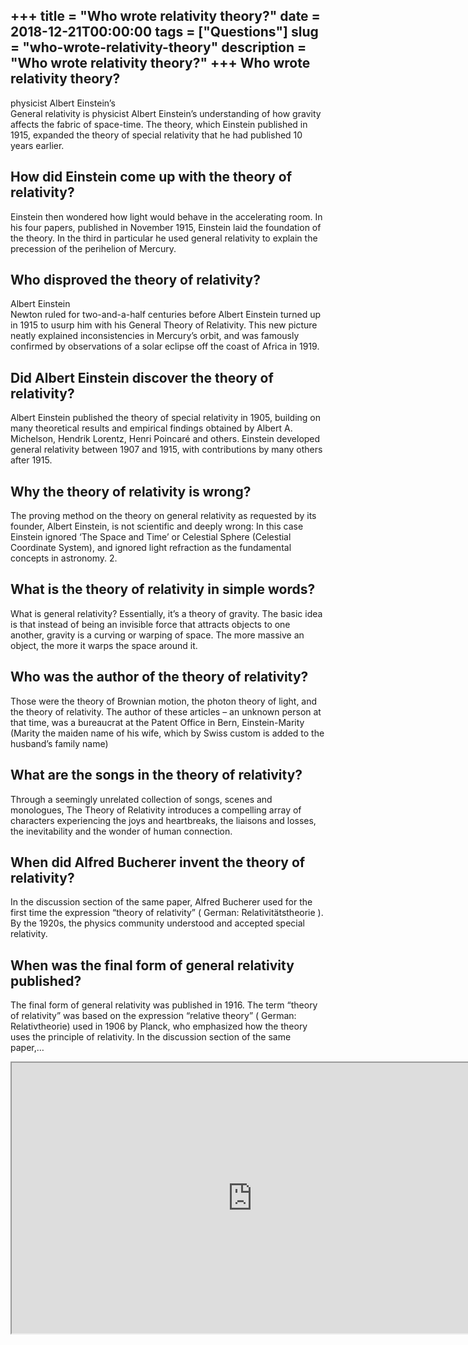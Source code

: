 +++
title = "Who wrote relativity theory?"
date = 2018-12-21T00:00:00
tags = ["Questions"]
slug = "who-wrote-relativity-theory"
description = "Who wrote relativity theory?"
+++
Who wrote relativity theory?
----------------------------

physicist Albert Einstein’s  
General relativity is physicist Albert Einstein’s understanding of how gravity affects the fabric of space-time. The theory, which Einstein published in 1915, expanded the theory of special relativity that he had published 10 years earlier.

How did Einstein come up with the theory of relativity?
-------------------------------------------------------

Einstein then wondered how light would behave in the accelerating room. In his four papers, published in November 1915, Einstein laid the foundation of the theory. In the third in particular he used general relativity to explain the precession of the perihelion of Mercury.

Who disproved the theory of relativity?
---------------------------------------

Albert Einstein  
Newton ruled for two-and-a-half centuries before Albert Einstein turned up in 1915 to usurp him with his General Theory of Relativity. This new picture neatly explained inconsistencies in Mercury’s orbit, and was famously confirmed by observations of a solar eclipse off the coast of Africa in 1919.

Did Albert Einstein discover the theory of relativity?
------------------------------------------------------

Albert Einstein published the theory of special relativity in 1905, building on many theoretical results and empirical findings obtained by Albert A. Michelson, Hendrik Lorentz, Henri Poincaré and others. Einstein developed general relativity between 1907 and 1915, with contributions by many others after 1915.

Why the theory of relativity is wrong?
--------------------------------------

The proving method on the theory on general relativity as requested by its founder, Albert Einstein, is not scientific and deeply wrong: In this case Einstein ignored ‘The Space and Time’ or Celestial Sphere (Celestial Coordinate System), and ignored light refraction as the fundamental concepts in astronomy. 2.

What is the theory of relativity in simple words?
-------------------------------------------------

What is general relativity? Essentially, it’s a theory of gravity. The basic idea is that instead of being an invisible force that attracts objects to one another, gravity is a curving or warping of space. The more massive an object, the more it warps the space around it.

Who was the author of the theory of relativity?
-----------------------------------------------

Those were the theory of Brownian motion, the photon theory of light, and the theory of relativity. The author of these articles – an unknown person at that time, was a bureaucrat at the Patent Office in Bern, Einstein-Marity (Marity the maiden name of his wife, which by Swiss custom is added to the husband’s family name)

What are the songs in the theory of relativity?
-----------------------------------------------

Through a seemingly unrelated collection of songs, scenes and monologues, The Theory of Relativity introduces a compelling array of characters experiencing the joys and heartbreaks, the liaisons and losses, the inevitability and the wonder of human connection.

When did Alfred Bucherer invent the theory of relativity?
---------------------------------------------------------

In the discussion section of the same paper, Alfred Bucherer used for the first time the expression “theory of relativity” ( German: Relativitätstheorie ). By the 1920s, the physics community understood and accepted special relativity.

When was the final form of general relativity published?
--------------------------------------------------------

The final form of general relativity was published in 1916. The term “theory of relativity” was based on the expression “relative theory” ( German: Relativtheorie) used in 1906 by Planck, who emphasized how the theory uses the principle of relativity. In the discussion section of the same paper,…

<iframe allow="accelerometer; autoplay; clipboard-write; encrypted-media; gyroscope; picture-in-picture" allowfullscreen="" class="__youtube_prefs__  epyt-is-override  no-lazyload" data-no-lazy="1" data-origheight="433" data-origwidth="770" data-skipgform_ajax_framebjll="" height="433" id="_ytid_92456" loading="lazy" src="https://www.youtube.com/embed/ttZCKAMpcAo?enablejsapi=1&autoplay=0&cc_load_policy=0&cc_lang_pref=&iv_load_policy=1&loop=0&modestbranding=0&rel=1&fs=1&playsinline=0&autohide=2&theme=dark&color=red&controls=1&" title="YouTube player" width="770"></iframe>
